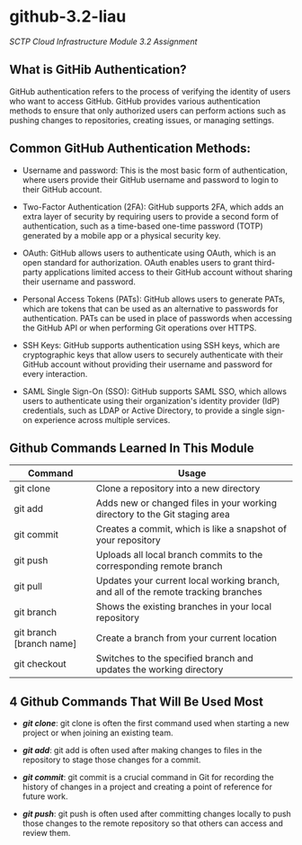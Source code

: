 # github-3.2-liau

_SCTP Cloud Infrastructure Module 3.2 Assignment_

## What is GitHib Authentication?
GitHub authentication refers to the process of verifying the identity of users who want to access GitHub. GitHub provides various authentication methods to ensure that only authorized users can perform actions such as pushing changes to repositories, creating issues, or managing settings.

## Common GitHub Authentication Methods:

- Username and password: This is the most basic form of authentication, where users provide their GitHub username and password to login to their GitHub account.

-  Two-Factor Authentication (2FA): GitHub supports 2FA, which adds an extra layer of security by requiring users to provide a second form of authentication, such as a time-based one-time password (TOTP) generated by a mobile app or a physical security key.

- OAuth: GitHub allows users to authenticate using OAuth, which is an open standard for authorization. OAuth enables users to grant third-party applications limited access to their GitHub account without sharing their username and password.

- Personal Access Tokens (PATs): GitHub allows users to generate PATs, which are tokens that can be used as an alternative to passwords for authentication. PATs can be used in place of passwords when accessing the GitHub API or when performing Git operations over HTTPS.

- SSH Keys: GitHub supports authentication using SSH keys, which are cryptographic keys that allow users to securely authenticate with their GitHub account without providing their username and password for every interaction.

- SAML Single Sign-On (SSO): GitHub supports SAML SSO, which allows users to authenticate using their organization's identity provider (IdP) credentials, such as LDAP or Active Directory, to provide a single sign-on experience across multiple services.

## Github Commands Learned In This Module
| Command | Usage |
|---------|-------|
| git clone | Clone a repository into a new directory |
| git add | Adds new or changed files in your working directory to the Git staging area |
| git commit | Creates a commit, which is like a snapshot of your repository |
| git push | Uploads all local branch commits to the corresponding remote branch |
| git pull | Updates your current local working branch, and all of the remote tracking branches |
| git branch | Shows the existing branches in your local repository |
| git branch [branch name] | Create a branch from your current location |
| git checkout | Switches to the specified branch and updates the working directory |

## 4 Github Commands That Will Be Used Most
- **_git clone_**: git clone is often the first command used when starting a new project or when joining an existing team.

- **_git add_**: git add is often used after making changes to files in the repository to stage those changes for a commit.

- **_git commit_**: git commit is a crucial command in Git for recording the history of changes in a project and creating a point of reference for future work.

- **_git push_**: git push is often used after committing changes locally to push those changes to the remote repository so that others can access and review them.
